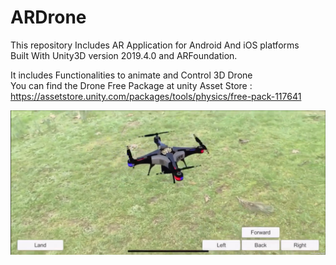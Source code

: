 # ARDrone
This repository Includes AR Application for Android And iOS platforms <br>
Built With Unity3D version 2019.4.0 and ARFoundation.<br>

It includes Functionalities to animate and Control 3D Drone <br>
You can find the Drone Free Package at unity Asset Store : https://assetstore.unity.com/packages/tools/physics/free-pack-117641 <br>


<img src="./vid/ar-demo.png">
